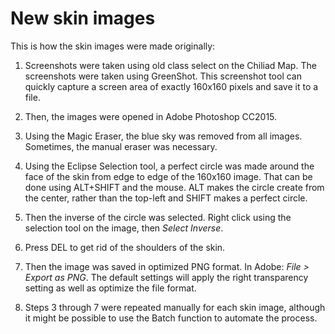# New skin images
This is how the skin images were made originally:

1. Screenshots were taken using old class select on the Chiliad Map. The screenshots were taken using GreenShot. 
This screenshot tool can quickly capture a screen area of exactly 160x160 pixels and save it to a file. 

2. Then, the images were opened in Adobe Photoshop CC2015. 

3. Using the Magic Eraser, the blue sky was removed from all images. Sometimes, the manual eraser was necessary.

4. Using the Eclipse Selection tool, a perfect circle was made around the face of the skin from edge to edge of the 
160x160 image. That can be done using ALT+SHIFT and the mouse. ALT makes the circle create from the center, rather than 
the top-left and SHIFT makes a perfect circle.

5. Then the inverse of the circle was selected. Right click using the selection tool on the image, then *Select Inverse*.

6. Press DEL to get rid of the shoulders of the skin.

7. Then the image was saved in optimized PNG format. In Adobe: *File > Export as PNG*. The default settings will apply the right
transparency setting as well as optimize the file format.

8. Steps 3 through 7 were repeated manually for each skin image, although it might be possible to use the Batch function to
automate the process.